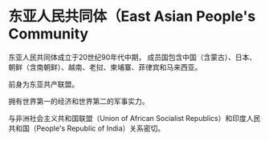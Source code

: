 # 东亚人民共同体（East Asian People's Community

东亚人民共同体成立于20世纪90年代中期，
成员国包含中国（含蒙古）、日本、朝鲜（含南朝鲜）、越南、老挝、柬埔寨、菲律宾和马来西亚。

前身为东亚共产联盟。

拥有世界第一的经济和世界第二的军事实力。

与非洲社会主义共和国联盟（Union of African Socialist Republics）和印度人民共和国（People's Republic of India）关系密切。

